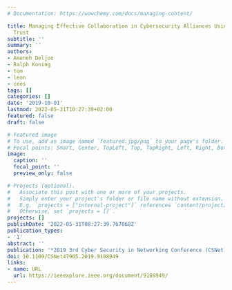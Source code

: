 ```yaml
---
# Documentation: https://wowchemy.com/docs/managing-content/

title: Managing Effective Collaboration in Cybersecurity Alliances Using Social Computational
  Trust
subtitle: ''
summary: ''
authors:
- Ameneh Deljoo
- Ralph Koning
- tom
- leon
- cees
tags: []
categories: []
date: '2019-10-01'
lastmod: 2022-05-31T10:27:39+02:00
featured: false
draft: false

# Featured image
# To use, add an image named `featured.jpg/png` to your page's folder.
# Focal points: Smart, Center, TopLeft, Top, TopRight, Left, Right, BottomLeft, Bottom, BottomRight.
image:
  caption: ''
  focal_point: ''
  preview_only: false

# Projects (optional).
#   Associate this post with one or more of your projects.
#   Simply enter your project's folder or file name without extension.
#   E.g. `projects = ["internal-project"]` references `content/project/deep-learning/index.md`.
#   Otherwise, set `projects = []`.
projects: []
publishDate: '2022-05-31T08:27:39.767068Z'
publication_types:
- '1'
abstract: ''
publication: '*2019 3rd Cyber Security in Networking Conference (CSNet)*'
doi: 10.1109/CSNet47905.2019.9108949
links:
- name: URL
  url: https://ieeexplore.ieee.org/document/9108949/
---
```

